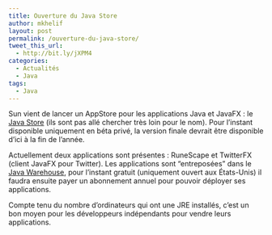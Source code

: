 ```yaml
---
title: Ouverture du Java Store
author: mkhelif
layout: post
permalink: /ouverture-du-java-store/
tweet_this_url:
  - http://bit.ly/jXPM4
categories:
  - Actualités
  - Java
tags:
  - Java
---
```

Sun vient de lancer un AppStore pour les applications Java et JavaFX : le <a href="http://java.com/en/store/" target="_blank">Java Store</a> (ils sont pas allé chercher très loin pour le nom). Pour l’instant disponible uniquement en béta privé, la version finale devrait être disponible d’ici à la fin de l’année.

Actuellement deux applications sont présentes : RuneScape et TwitterFX (client JavaFX pour Twitter). Les applications sont “entreposées” dans le <a href="http://java.sun.com/warehouse/" target="_blank">Java Warehouse</a>, pour l’instant gratuit (uniquement ouvert aux États-Unis) il faudra ensuite payer un abonnement annuel pour pouvoir déployer ses applications.

Compte tenu du nombre d’ordinateurs qui ont une JRE installés, c’est un bon moyen pour les développeurs indépendants pour vendre leurs applications.
